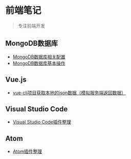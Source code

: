 前端笔记
============

> 专注前端开发

## MongoDB数据库
* [MongoDB数据库相关配置](https://github.com/strivedjiango/blog/issues/4)
* [MongoDB数据库基本操作](https://github.com/strivedjiango/blog/issues/5)

## Vue.js
* [vue-cli项目获取本地的json数据（模拟服务端返回数据）](https://github.com/strivedjiango/blog/issues/6)

## Visual Studio Code
* [Visual Studio Code插件整理](https://github.com/strivedjiango/blog/issues/7)

## Atom
* [Atom插件整理](https://github.com/strivedjiango/blog/issues/8)
